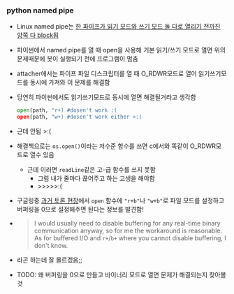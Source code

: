 ### python named pipe
- Linux named pipe는 [한 파이프가 읽기 모드와 쓰기 모드 둘 다로 열리기 전까진 양쪽 다 block됨](https://man7.org/linux/man-pages/man7/fifo.7.html)
- 파이썬에서 named pipe를 열 때 open을 사용해 기본 읽기/쓰기 모드로 열면 위의 문제때문에 봇이 실행되기 전에 프로그램이 멈춤
- attacher에서는 파이프 파일 디스크립터를 열 때 O_RDWR모드로 열어 읽기쓰기모드를 동시에 가져와 이 문제를 해결함
- 당연히 파이썬에서도 읽기쓰기모드로 동시에 열면 해결될거라고 생각함
  ```py
  open(path, "r+) #dosen't work :(
  open(path, "w+) #dosen't work either >:(
  ```
- 근데 안됨 >:(
- 해결책으로는 `os.open()`이라는 저수준 함수를 쓰면 c에서와 똑같이 O_RDWR모드로 열수 있음
  - 근데 이러면 `readLine`같은 고-급 함수를 쓰지 못함
    - 그럼 내가 줄마다 끊어주고 하는 고생을 해야함
    - \>>>>>:(

- 구글링중 [과거 토론 현장](https://bugs.python.org/issue20074)에서 `open` 함수에 `"r+b"`나 `"w+b"`로 파일 모드를 설정하고 버퍼링을 0으로 설정해주면 된다는 정보를 발견함!
- >I would usually need to disable buffering for any real-time binary communication anyway, so for me the workaround is reasonable. As for buffered I/O and `r+`/`b+` where you cannot disable buffering, I don't know.
- 라곤 하는데 잘 몰르겠음;;
- TODO: 왜 버퍼링을 0으로 만들고 바이너리 모드로 열면 문제가 해결되는지 찾아볼 것